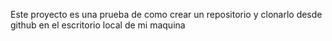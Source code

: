 Este proyecto es una prueba de como crear un repositorio y clonarlo desde github en el escritorio local de mi maquina 

